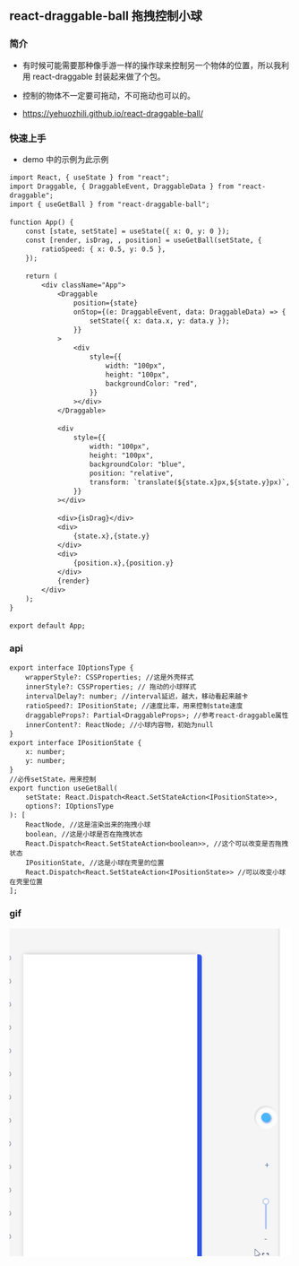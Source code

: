 ## react-draggable-ball 拖拽控制小球

### 简介

-   有时候可能需要那种像手游一样的操作球来控制另一个物体的位置，所以我利用 react-draggable 封装起来做了个包。
-   控制的物体不一定要可拖动，不可拖动也可以的。

-   https://yehuozhili.github.io/react-draggable-ball/

### 快速上手

-   demo 中的示例为此示例

```tsx
import React, { useState } from "react";
import Draggable, { DraggableEvent, DraggableData } from "react-draggable";
import { useGetBall } from "react-draggable-ball";

function App() {
	const [state, setState] = useState({ x: 0, y: 0 });
	const [render, isDrag, , position] = useGetBall(setState, {
		ratioSpeed: { x: 0.5, y: 0.5 },
	});

	return (
		<div className="App">
			<Draggable
				position={state}
				onStop={(e: DraggableEvent, data: DraggableData) => {
					setState({ x: data.x, y: data.y });
				}}
			>
				<div
					style={{
						width: "100px",
						height: "100px",
						backgroundColor: "red",
					}}
				></div>
			</Draggable>

			<div
				style={{
					width: "100px",
					height: "100px",
					backgroundColor: "blue",
					position: "relative",
					transform: `translate(${state.x}px,${state.y}px)`,
				}}
			></div>

			<div>{isDrag}</div>
			<div>
				{state.x},{state.y}
			</div>
			<div>
				{position.x},{position.y}
			</div>
			{render}
		</div>
	);
}

export default App;
```

### api

```tsx
export interface IOptionsType {
	wrapperStyle?: CSSProperties; //这是外壳样式
	innerStyle?: CSSProperties; // 拖动的小球样式
	intervalDelay?: number; //interval延迟，越大，移动看起来越卡
	ratioSpeed?: IPositionState; //速度比率，用来控制state速度
	draggableProps?: Partial<DraggableProps>; //参考react-draggable属性
	innerContent?: ReactNode; //小球内容物，初始为null
}
export interface IPositionState {
	x: number;
	y: number;
}
//必传setState，用来控制
export function useGetBall(
	setState: React.Dispatch<React.SetStateAction<IPositionState>>,
	options?: IOptionsType
): [
	ReactNode, //这是渲染出来的拖拽小球
	boolean, //这是小球是否在拖拽状态
	React.Dispatch<React.SetStateAction<boolean>>, //这个可以改变是否拖拽状态
	IPositionState, //这是小球在壳里的位置
	React.Dispatch<React.SetStateAction<IPositionState>> //可以改变小球在壳里位置
];
```

### gif

<img src='https://github.com/yehuozhili/react-draggable-ball/blob/master/demo/demo.gif' />
